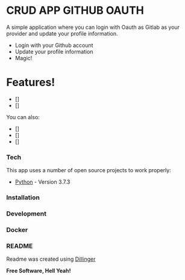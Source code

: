 # CRUD APP GITHUB OAUTH


A simple application where you can login with Oauth as Gitlab as your provider and update your profile information.

  - Login with your Github account
  - Update your profile information
  - Magic!

# Features!

  - []
  - []


You can also:
  - []
  - []
  - []


### Tech

This app uses a number of open source projects to work properly:

* [Python] - Version 3.7.3


### Installation

### Development

### Docker

### README

Readme was created using [Dillinger] 


**Free Software, Hell Yeah!**

   [dill]: <https://github.com/joemccann/dillinger>
   [Dillinger]: <https://dillinger.io/>
   [Python]: <https://www.python.org/downloads/release/python-373/>
 
